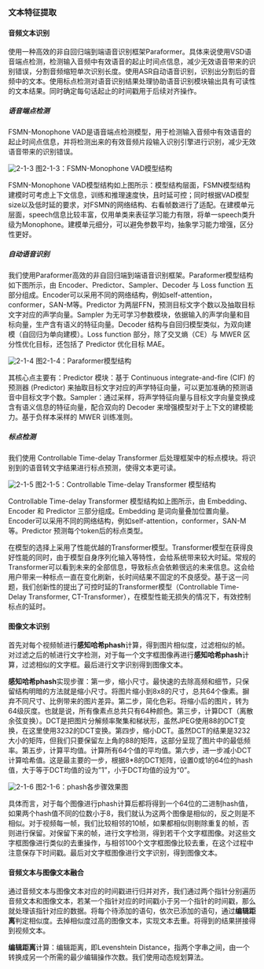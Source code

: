 ###  文本特征提取

#### 音频文本识别

使用一种高效的非自回归端到端语音识别框架Paraformer。具体来说使用VSD语音端点检测，检测输入音频中有效语音的起止时间点信息，减少无效语音带来的识别错误，分割音频缩短单次识别长度。使用ASR自动语音识别，识别出分割后的音频中的文本。使用标点检测对语音识别结果处理协助语音识别模块输出具有可读性的文本结果。同时确定每句话起止的时间戳用于后续对齐操作。

##### 语音端点检测

FSMN-Monophone VAD是语音端点检测模型，用于检测输入音频中有效语音的起止时间点信息，并将检测出来的有效音频片段输入识别引擎进行识别，减少无效语音带来的识别错误。

![2-1-3](.\assets\2-1-3.png)
图2-1-3：FSMN-Monophone VAD模型结构

FSMN-Monophone VAD模型结构如上图所示：模型结构层面，FSMN模型结构建模时可考虑上下文信息，训练和推理速度快，且时延可控；同时根据VAD模型size以及低时延的要求，对FSMN的网络结构、右看帧数进行了适配。在建模单元层面，speech信息比较丰富，仅用单类来表征学习能力有限，将单一speech类升级为Monophone。建模单元细分，可以避免参数平均，抽象学习能力增强，区分性更好。

##### 自动语音识别

我们使用Paraformer高效的非自回归端到端语音识别框架。Paraformer模型结构如下图所示，由 Encoder、Predictor、Sampler、Decoder 与 Loss function 五部分组成。Encoder可以采用不同的网络结构，例如self-attention，conformer，SAN-M等。Predictor 为两层FFN，预测目标文字个数以及抽取目标文字对应的声学向量。Sampler 为无可学习参数模块，依据输入的声学向量和目标向量，生产含有语义的特征向量。Decoder 结构与自回归模型类似，为双向建模（自回归为单向建模）。Loss function 部分，除了交叉熵（CE）与 MWER 区分性优化目标，还包括了 Predictor 优化目标 MAE。

![2-1-4](.\assets\2-1-4.png)
图2-1-4：Paraformer模型结构

其核心点主要有：Predictor 模块：基于 Continuous integrate-and-fire (CIF) 的 预测器 (Predictor) 来抽取目标文字对应的声学特征向量，可以更加准确的预测语音中目标文字个数。Sampler：通过采样，将声学特征向量与目标文字向量变换成含有语义信息的特征向量，配合双向的 Decoder 来增强模型对于上下文的建模能力。基于负样本采样的 MWER 训练准则。

##### 标点检测

我们使用 Controllable Time-delay Transformer 后处理框架中的标点模块。将识别到的语音转文字结果进行标点预测，使得文本更可读。

![2-1-5](.\assets\2-1-5.png)
图2-1-5：Controllable Time-delay Transformer 模型结构

Controllable Time-delay Transformer 模型结构如上图所示，由 Embedding、Encoder 和 Predictor 三部分组成。Embedding 是词向量叠加位置向量。Encoder可以采用不同的网络结构，例如self-attention，conformer，SAN-M等。Predictor 预测每个token后的标点类型。

在模型的选择上采用了性能优越的Transformer模型。Transformer模型在获得良好性能的同时，由于模型自身序列化输入等特性，会给系统带来较大时延。常规的Transformer可以看到未来的全部信息，导致标点会依赖很远的未来信息。这会给用户带来一种标点一直在变化刷新，长时间结果不固定的不良感受。基于这一问题，我们创新性的提出了可控时延的Transformer模型（Controllable Time-Delay Transformer, CT-Transformer），在模型性能无损失的情况下，有效控制标点的延时。

#### 图像文本识别

​	首先对每个视频帧进行**感知哈希phash**计算，得到图片相似度，过滤相似的帧。对过滤之后的帧进行文字检测，对于每一个文字框图像再进行**感知哈希phash**计算，过滤相似的文字框。最后进行文字识别得到图像文本。

​	**感知哈希phash**实现步骤：第一步，缩小尺寸。最快速的去除高频和细节，只保留结构明暗的方法就是缩小尺寸。将图片缩小到8x8的尺寸，总共64个像素。摒弃不同尺寸、比例带来的图片差异。第二步，简化色彩。将缩小后的图片，转为64级灰度。也就是说，所有像素点总共只有64种颜色。第三步，计算DCT（离散余弦变换）。DCT是把图片分解频率聚集和梯状形，虽然JPEG使用88的DCT变换，在这里使用3232的DCT变换。第四步，缩小DCT。虽然DCT的结果是3232大小的矩阵，但我们只要保留左上角的88的矩阵，这部分呈现了图片中的最低频率。第五步，计算平均值。计算所有64个值的平均值。第六步，进一步减小DCT计算哈希值。这是最主要的一步，根据8*8的DCT矩阵，设置0或1的64位的hash值，大于等于DCT均值的设为”1”，小于DCT均值的设为“0”。

![2-1-6](.\assets\2-1-6.png)
图2-1-6：phash各步骤效果图

  具体而言，对于每个图像进行phash计算后都将得到一个64位的二进制hash值，如果两个hash值不同的位数小于8，我们就认为这两个图像是相似的，反之则是不相似。对于视频每一帧，我们比较相邻的10帧，如果都相似则剔除重复的帧，否则进行保留。对保留下来的帧，进行文字检测，得到若干个文字框图像。对这些文字框图像进行类似的去重操作，与相邻100个文字框图像比较去重，在这个过程中注意保存下时间戳。最后对文字框图像进行文字识别，得到图像文本。

#### 音频文本与图像文本融合

通过音频文本与图像文本对应的时间戳进行归并对齐，我们通过两个指针分别遍历音频文本和图像文本，若某一个指针对应的时间戳小于另一个指针的时间戳，那么就处理该指针对应的数据。将每个待添加的语句，依次已添加的语句，通过**编辑距离**判定相似度。去掉相似度过高的图像文本，实现文本去重。将得到的结果拼接得到视频文本。

**编辑距离**计算：编辑距离，即Levenshtein Distance，指两个字串之间，由一个转换成另一个所需的最少编辑操作次数。我们使用动态规划算法。

